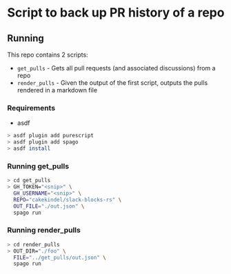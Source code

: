 # Script to back up PR history of a repo

## Running
This repo contains 2 scripts:
- `get_pulls` - Gets all pull requests (and associated discussions) from a repo
- `render_pulls` - Given the output of the first script, outputs the pulls rendered in a markdown file

### Requirements
- asdf

```sh
> asdf plugin add purescript
> asdf plugin add spago
> asdf install
```

### Running get_pulls
```sh
> cd get_pulls
> GH_TOKEN="<snip>" \
  GH_USERNAME="<snip>" \
  REPO="cakekindel/slack-blocks-rs" \
  OUT_FILE="./out.json" \
  spago run
```

### Running render_pulls
```sh
> cd render_pulls
> OUT_DIR="./foo" \
  FILE="../get_pulls/out.json" \
  spago run
```
